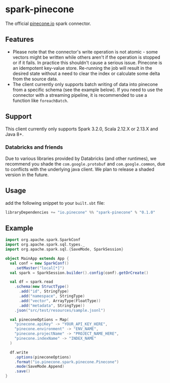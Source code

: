 # spark-pinecone

The official [pinecone.io](https://pinecone.io) spark connector.

## Features
- Please note that the connector's write operation is not atomic - some vectors might be written while others aren't if the operation is stopped or if it fails. 
In practice this shouldn't cause a serious issue. Pinecone is an idempotent key-value store. Re-running the job will result in the desired state without a need to clear the index or calculate some delta from the source data.
- The client currently only supports batch writing of data into pinecone from a specific schema (see the example below).
If you need to use the connector with a streaming pipeline, it is recommended to use a function like `foreachBatch`.

## Support
This client currently only supports Spark 3.2.0, Scala 2.12.X or 2.13.X and Java 8+.

### Databricks and friends
Due to various libraries provided by Databricks (and other runtimes), we recommend you shade the `com.google.protobuf` and `com.google.common`, due to conflicts with the underlying java client.
We plan to release a shaded version in the future.

## Usage

add the following snippet to your `built.sbt` file:
```scala
libraryDependencies += "io.pinecone" %% "spark-pinecone" % "0.1.0"
```


## Example
```scala
import org.apache.spark.SparkConf
import org.apache.spark.sql.types._
import org.apache.spark.sql.{SaveMode, SparkSession}

object MainApp extends App {
  val conf = new SparkConf()
    .setMaster("local[*]")
  val spark = SparkSession.builder().config(conf).getOrCreate()

  val df = spark.read
    .schema(new StructType()
      .add("id", StringType)
      .add("namespace", StringType)
      .add("vector", ArrayType(FloatType))
      .add("metadata", StringType))
    .json("src/test/resources/sample.jsonl")

  val pineconeOptions = Map(
    "pinecone.apiKey" -> "YOUR_API_KEY_HERE",
    "pinecone.environment" -> "ENV_NAME",
    "pinecone.projectName" -> "PROJECT_NAME_HERE",
    "pinecone.indexName" -> "INDEX_NAME"
  )

  df.write
    .options(pineconeOptions)
    .format("io.pinecone.spark.pinecone.Pinecone")
    .mode(SaveMode.Append)
    .save()
}
```